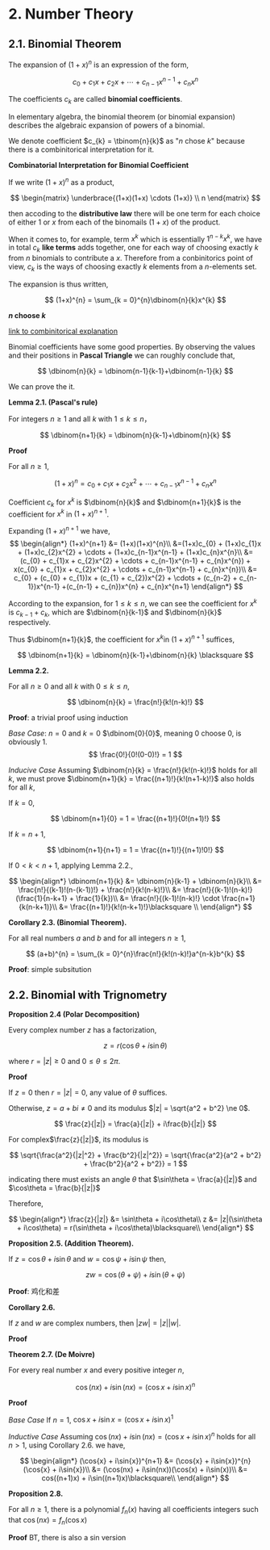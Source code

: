 # 2. Number Theory

## 2.1. Binomial Theorem

The expansion of $(1+x)^{n}$ is an expression of the form,

$$
c_{0}+c_{1}x+c_{2}x+\cdots+c_{n-1}x^{n-1}+c_{n}x^{n}   
$$

The coefficients $c_{k}$ are called **binomial coefficients**.

In elementary algebra, the binomial theorem (or binomial expansion) describes the algebraic expansion of powers of a binomial.

We denote coefficient $c_{k} = \tbinom{n}{k}$ as "$n$ chose $k$" because there is a combinitorical interpretation for it.

**Combinatorial Interpretation for Binomial Coefficient**

If we write $(1+x)^{n}$ as a product,

$$
\begin{matrix}
\underbrace{(1+x)(1+x) \cdots (1+x)} \\ n
\end{matrix}
$$


then accoding to the **distributive law** there will be one term for each choice of either $1$ or $x$ from each of the binomails $(1+x)$ of the product.

When it comes to, for example, term $x^{k}$ which is essentially $1^{n-k}x^{k}$, we have in total $c_{k}$ **like terms** adds together, one for each way of choosing exactly $k$ from $n$ binomials to contribute a $x$. Therefore from a conbinitorics point of view, $c_{k}$ is the ways of choosing exactly $k$ elements from a $n$-elements set. 

The expansion is thus written,

$$
(1+x)^{n} = \sum_{k = 0}^{n}\dbinom{n}{k}x^{k}
$$

**$n$ choose $k$**

[link to combinitorical explanation](goto)

Binomial coefficients have some good properties. By observing the values and their positions in **Pascal Triangle** we can roughly conclude that,

$$
\dbinom{n}{k} = \dbinom{n-1}{k-1}+\dbinom{n-1}{k}
$$

We can prove the it.

**Lemma 2.1. (Pascal's rule)**

For integers $n \ge 1$ and all $k$ with $1 \le k \le n$，

$$
\dbinom{n+1}{k} = \dbinom{n}{k-1}+\dbinom{n}{k}
$$

**Proof**

For all $n \ge 1$,

$$
(1+x)^{n} = c_{0} + c_{1}x + c_{2}x^{2} + \cdots + c_{n-1}x^{n-1} + c_{n}x^{n}
$$

Coefficient $c_{k}$ for $x^{k}$ is $\dbinom{n}{k}$ and $\dbinom{n+1}{k}$ is the coefficient for $x^{k}$ in $(1+x)^{n+1}$.

Expanding $(1+x)^{n+1}$ we have, 
$$
\begin{align*}
(1+x)^{n+1} &= (1+x)(1+x)^{n}\\
&=(1+x)c_{0} + (1+x)c_{1}x + (1+x)c_{2}x^{2} + \cdots + (1+x)c_{n-1}x^{n-1} + (1+x)c_{n}x^{n}\\
&= (c_{0} + c_{1}x + c_{2}x^{2} + \cdots + c_{n-1}x^{n-1} + c_{n}x^{n}) + x(c_{0} + c_{1}x + c_{2}x^{2} + \cdots + c_{n-1}x^{n-1} + c_{n}x^{n})\\
&= c_{0} + (c_{0} + c_{1})x + (c_{1} + c_{2})x^{2} + \cdots + (c_{n-2} + c_{n-1})x^{n-1} +(c_{n-1} + c_{n})x^{n} + c_{n}x^{n+1}
\end{align*}
$$

According to the expansion, for $1 \le k \le n$, we can see the coefficient for $x^{k}$ is $c_{k-1} + c_{k}$, which are $\dbinom{n}{k-1}$ and $\dbinom{n}{k}$ respectively.

Thus $\dbinom{n+1}{k}$, the coefficient for $x^{k}$in $(1+x)^{n+1}$ suffices,

$$
\dbinom{n+1}{k} = \dbinom{n}{k-1}+\dbinom{n}{k}
\blacksquare
$$


**Lemma 2.2.**

For all $n \ge 0$ and all $k$ with $0 \le k \le n$,

$$
\dbinom{n}{k} = \frac{n!}{k!(n-k)!}
$$

**Proof**: a trivial proof using induction

*Base Case*: $n = 0$ and $k = 0$
$\dbinom{0}{0}$, meaning $0$ choose $0$, is obviously 1.
$$
\frac{0!}{0!(0-0)!} = 1
$$

*Inducive Case*
Assuming $\dbinom{n}{k} = \frac{n!}{k!(n-k)!}$ holds for all $k$, we must prove $\dbinom{n+1}{k} = \frac{(n+1)!}{k!(n+1-k)!}$ also holds for all $k$,

If $k = 0$, 

$$
\dbinom{n+1}{0} = 1 = \frac{(n+1)!}{0!(n+1)!}
$$  

If $k = n + 1$, 

$$
\dbinom{n+1}{n+1} = 1 = \frac{(n+1)!}{(n+1)!0!}
$$

If $0 < k < n + 1$, applying Lemma 2.2.,

$$
\begin{align*}
\dbinom{n+1}{k} &= \dbinom{n}{k-1} + \dbinom{n}{k}\\
&= \frac{n!}{(k-1)!(n-(k-1))!} + \frac{n!}{k!(n-k)!}\\
&= \frac{n!}{(k-1)!(n-k)!} (\frac{1}{n-k+1} + \frac{1}{k})\\
&= \frac{n!}{(k-1)!(n-k)!} \cdot \frac{n+1}{k(n-k+1)}\\
&= \frac{(n+1)!}{k!(n-k+1)!}\blacksquare \\
\end{align*}
$$


**Corollary 2.3. (Binomial Theorem).**

For all real numbers $a$ and $b$ and for
all integers $n \ge 1$,

$$
(a+b)^{n} = \sum_{k = 0}^{n}\frac{n!}{k!(n-k)!}a^{n-k}b^{k}
$$

**Proof**: simple subsitution

## 2.2. Binomial with Trignometry

**Proposition 2.4 (Polar Decomposition)**

Every complex number $z$ has a factorization, 

$$
z = r(\cos\theta + i\sin\theta)
$$

where $r = |z| \ge 0$ and $0 \le \theta \le 2\pi$.

**Proof**

If $z = 0$ then $r = |z| = 0$, any value of $\theta$ suffices.

Otherwise, $z = a + bi \ne 0$ and its modulus $|z| = \sqrt{a^2 + b^2} \ne 0$.

$$
\frac{z}{|z|} = \frac{a}{|z|} + i\frac{b}{|z|}
$$

For complex$\frac{z}{|z|}$, its modulus is 

$$
\sqrt{\frac{a^2}{|z|^2} + \frac{b^2}{|z|^2}} = \sqrt{\frac{a^2}{a^2 + b^2} + \frac{b^2}{a^2 + b^2}} = 1
$$

indicating there must exists an angle $\theta$ that $\sin\theta = \frac{a}{|z|}$ and $\cos\theta = \frac{b}{|z|}$

Therefore, 

$$
\begin{align*}
\frac{z}{|z|} &= \sin\theta + i\cos\theta\\
z &= |z|(\sin\theta + i\cos\theta) = r(\sin\theta + i\cos\theta)\blacksquare\\
\end{align*}
$$

**Proposition 2.5. (Addition Theorem).**

If $z = \cos\theta + i\sin\theta$ and $w = \cos\psi + i\sin\psi$ then,

$$
zw = \cos(\theta + \psi) + i \sin(\theta + \psi)
$$

**Proof**: 鸡化和差


**Corollary 2.6.**

If $z$ and $w$ are complex numbers, then $|zw| = |z||w|$.

**Proof**

**Theorem 2.7. (De Moivre)**

For every real number $x$ and every positive integer $n$,

$$
\cos(nx) + i\sin(nx) = (\cos{x} + i\sin{x})^{n}
$$

**Proof**

*Base Case*
If $n = 1$, $\cos{x} + i\sin{x} = (\cos{x} + i\sin{x})^{1}$

*Inductive Case*
Assuming $\cos(nx) + i\sin(nx) = (\cos{x} + i\sin{x})^{n}$ holds for all $n > 1$, using Corollary 2.6. we have,

$$
\begin{align*}
(\cos{x} + i\sin{x})^{n+1} &= (\cos{x} + i\sin{x})^{n}(\cos{x} + i\sin{x})\\
&= (\cos(nx) + i\sin(nx))(\cos(x) + i\sin(x))\\
&= cos((n+1)x) + i\sin((n+1)x)\blacksquare\\
\end{align*}
$$

**Proposition 2.8.**

For all $n \ge 1$, there is a polynomial $f_n(x)$ having all coefficients integers such that $\cos(nx) = f_n(\cos{x})$

**Proof** BT, there is also a sin version

